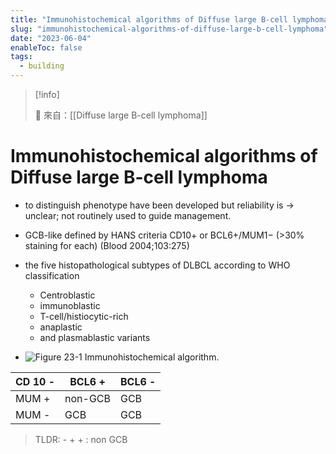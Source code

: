 ```yaml
---
title: "Immunohistochemical algorithms of Diffuse large B-cell lymphoma"
slug: "immunohistochemical-algorithms-of-diffuse-large-b-cell-lymphoma"
date: "2023-06-04"
enableToc: false
tags:
  - building
---
```


> [!info]
>
> 🌱 來自：[[Diffuse large B-cell lymphoma]]

# Immunohistochemical algorithms of Diffuse large B-cell lymphoma

- to distinguish phenotype have been developed but reliability is → unclear; not routinely used to guide management.
- GCB-like defined by HANS criteria CD10+ or BCL6+/MUM1− (>30% staining for each) (Blood 2004;103:275)
- the five histopathological subtypes of DLBCL according to WHO classification

  - Centroblastic
  - immunoblastic
  - T-cell/histiocytic-rich
  - anaplastic
  - and plasmablastic variants

- ![Figure 23-1 Immunohistochemical algorithm.](https://i.imgur.com/oAvBlqr.png)

| CD 10 - | BCL6 +  | BCL6 - |
| ------- | ------- | ------ |
| MUM +   | non-GCB | GCB    |
| MUM -   | GCB     | GCB    |

> TLDR: - + + : non GCB
